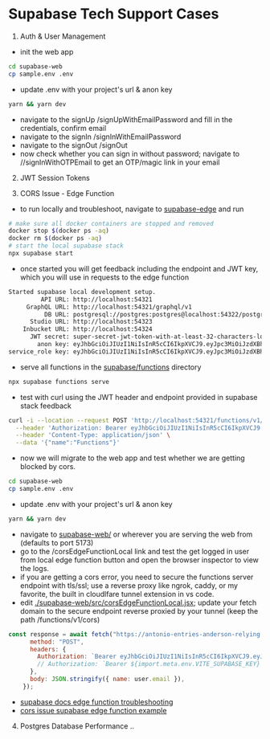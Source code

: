 # Supabase Tech Support Cases

1. Auth & User Management
- init the web app
```sh
cd supabase-web 
cp sample.env .env
```
- update .env with your project's url & anon key
```sh
yarn && yarn dev
```
- navigate to the signUp /signUpWithEmailPassword and fill in the credentials, confirm email
- navigate to the signIn /signInWithEmailPassword
- navigate to the signOut /signOut
- now check whether you can sign in without password; navigate to //signInWithOTPEmail to get an OTP/magic link in your email

2. JWT Session Tokens

3. CORS Issue - Edge Function
- to run locally and troubleshoot, navigate to [supabase-edge](./supabase-edge/) and run
```sh
# make sure all docker containers are stopped and removed
docker stop $(docker ps -aq)
docker rm $(docker ps -aq)
# start the local supabase stack
npx supabase start
```
- once started you will get feedback including the endpoint and JWT key, which you will use in requests to the edge function
```sh
Started supabase local development setup.
         API URL: http://localhost:54321
     GraphQL URL: http://localhost:54321/graphql/v1
          DB URL: postgresql://postgres:postgres@localhost:54322/postgres
      Studio URL: http://localhost:54323
    Inbucket URL: http://localhost:54324
      JWT secret: super-secret-jwt-token-with-at-least-32-characters-long
        anon key: eyJhbGciOiJIUzI1NiIsInR5cCI6IkpXVCJ9.eyJpc3MiOiJzdXBhYmFzZS1kZW1vIiwicm9sZSI6ImFub24iLCJleHAiOjE5ODM4MTI5OTZ9.CRXP1A7WOeoJeXxjNni43kdQwgnWNReilDMblYTn_I0
service_role key: eyJhbGciOiJIUzI1NiIsInR5cCI6IkpXVCJ9.eyJpc3MiOiJzdXBhYmFzZS1kZW1vIiwicm9sZSI6InNlcnZpY2Vfcm9sZSIsImV4cCI6MTk4MzgxMjk5Nn0.EGIM96RAZx35lJzdJsyH-qQwv8Hdp7fsn3W0YpN81IU
```
-  serve all functions in the [supabase/functions](./supabase-edge/supabase/functions/) directory
```sh
npx supabase functions serve
```
- test with curl using the JWT header and endpoint provided in supabase stack feedback
```sh
curl -i --location --request POST 'http://localhost:54321/functions/v1/cors2' \
  --header 'Authorization: Bearer eyJhbGciOiJIUzI1NiIsInR5cCI6IkpXVCJ9.eyJpc3MiOiJzdXBhYmFzZS1kZW1vIiwicm9sZSI6ImFub24iLCJleHAiOjE5ODM4MTI5OTZ9.CRXP1A7WOeoJeXxjNni43kdQwgnWNReilDMblYTn_I0' \
  --header 'Content-Type: application/json' \
  --data '{"name":"Functions"}'
```
- now we will migrate to the web app and test whether we are getting blocked by cors. 
```sh
cd supabase-web 
cp sample.env .env
```
- update .env with your project's url & anon key
```sh
yarn && yarn dev
```
- navigate to [supabase-web/](http://localhost:5173/) or wherever you are serving the web from (defaults to port 5173)
- go to the /corsEdgeFunctionLocal link and test the get logged in user from local edge function button and open the browser inspector to view the logs.
- if you are getting a cors error, you need to secure the functions server endpoint with tls/ssl; use a reverse proxy like ngrok, caddy, or my favorite, the built in cloudlfare tunnel extension in vs code. 
- edit [./supabase-web/src/corsEdgeFunctionLocal.jsx](./supabase-web/src/routes/corsEdgeFunctionLocal.jsx); update your fetch domain to the secure endpoint reverse proxied by your tunnel (keep the path /functions/v1/cors) 
```js
const response = await fetch("https://antonio-entries-anderson-relying.trycloudflare.com/functions/v1/cors", {
      method: "POST",
      headers: {
        Authorization: `Bearer eyJhbGciOiJIUzI1NiIsInR5cCI6IkpXVCJ9.eyJpc3MiOiJzdXBhYmFzZS1kZW1vIiwicm9sZSI6ImFub24iLCJleHAiOjE5ODM4MTI5OTZ9.CRXP1A7WOeoJeXxjNni43kdQwgnWNReilDMblYTn_I0`,
        // Authorization: `Bearer ${import.meta.env.VITE_SUPABASE_KEY}`,
      },
      body: JSON.stringify({ name: user.email }),
    });
```

- [supabase docs edge function troubleshooting](https://supabase.com/docs/guides/functions/troubleshooting)
- [cors issue supabase edge function example](https://github.com/supabase/supabase/blob/master/examples/edge-functions/supabase/functions/browser-with-cors/index.ts)

4. Postgres Database Performance
..
